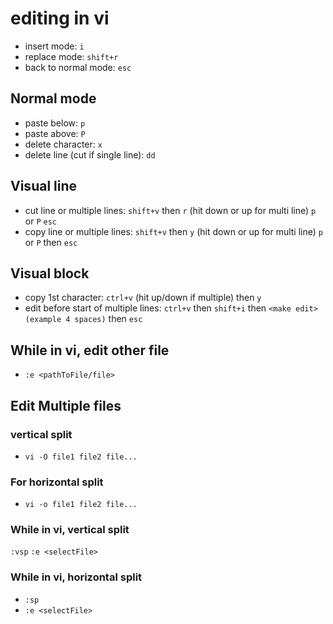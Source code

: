 # editing in vi 

- insert mode: `i`
- replace mode: `shift+r`
- back to normal mode: `esc`

## Normal mode

- paste below: `p` 
- paste above: `P`
- delete character: `x`
- delete line (cut if single line): `dd`


## Visual line
 
- cut line or multiple lines: `shift+v` then `r` (hit down or up for multi line) `p` or `P` `esc`  
- copy line or multiple lines: `shift+v` then `y` (hit down or up for multi line) `p` or `P` then `esc`  


## Visual block

- copy 1st character: `ctrl+v` (hit up/down if multiple) then `y`
- edit before start of multiple lines: `ctrl+v` then `shift+i` then `<make edit> (example 4 spaces)` then `esc`


## While in vi, edit other file

- `:e <pathToFile/file>`


## Edit Multiple files

### vertical split

- `vi -O file1 file2 file...`

### For horizontal split

- `vi -o file1 file2 file...`

### While in vi, vertical split

`:vsp`
`:e <selectFile>`

### While in vi, horizontal split

- `:sp`
- `:e <selectFile>`


